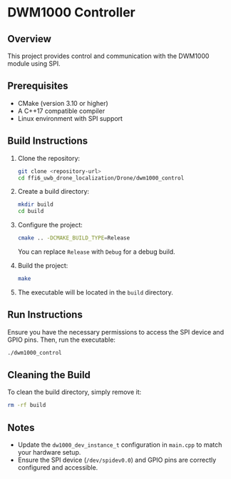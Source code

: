 # DWM1000 Controller

## Overview
This project provides control and communication with the DWM1000 module using SPI.

## Prerequisites
- CMake (version 3.10 or higher)
- A C++17 compatible compiler
- Linux environment with SPI support

## Build Instructions
1. Clone the repository:
   ```bash
   git clone <repository-url>
   cd ffi6_uwb_drone_localization/Drone/dwm1000_control
   ```

2. Create a build directory:
   ```bash
   mkdir build
   cd build
   ```

3. Configure the project:
   ```bash
   cmake .. -DCMAKE_BUILD_TYPE=Release
   ```

   You can replace `Release` with `Debug` for a debug build.

4. Build the project:
   ```bash
   make
   ```

5. The executable will be located in the `build` directory.

## Run Instructions
Ensure you have the necessary permissions to access the SPI device and GPIO pins. Then, run the executable:
```bash
./dwm1000_control
```

## Cleaning the Build
To clean the build directory, simply remove it:
```bash
rm -rf build
```

## Notes
- Update the `dw1000_dev_instance_t` configuration in `main.cpp` to match your hardware setup.
- Ensure the SPI device (`/dev/spidev0.0`) and GPIO pins are correctly configured and accessible.
